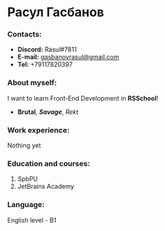 # Расул Гасбанов
### Contacts:
* **Discord:** Rasul#7811
* **E-mail:** gasbanovrasul@gmail.com
* **Tel:** +79117820397

### About myself:
I want to learn Front-End Development in **RSSchool**!
- **Brutal**, ***Savage***, *Rekt*
### Work experience:
Nothing yet
### Education and courses:
1. SpbPU
2. JetBrains Academy

### Language:
English level - B1

